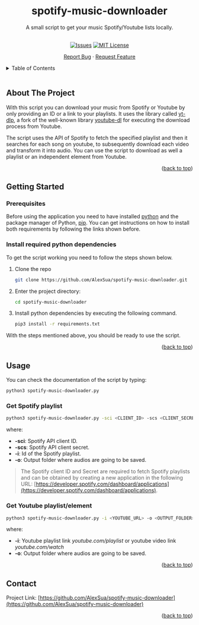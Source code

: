 <a name="readme-top"></a>
<!-- PROJECT LOGO -->
<div align="center">

<h1 align="center">spotify-music-downloader</h2>

  <p align="center">
    A small script to get your music Spotify/Youtube lists locally.
    <br />
    <br />
 <div align="center">


[![Issues][issues-shield]][issues-url]
[![MIT License][license-shield]][license-url]



</div>
    <a href="https://github.com/AlexSua/spotify-music-downloader/issues">Report Bug</a>
    ·
    <a href="https://github.com/AlexSua/spotify-music-downloader/issues">Request Feature</a>
  </p>
</div>

<!-- TABLE OF CONTENTS -->
<details>
  <summary>Table of Contents</summary>
  <ol>
    <li>
      <a href="#about-the-project">About The Project</a>
    </li>
    <li>
      <a href="#getting-started">Getting Started</a>
      <ul>
        <li><a href="#prerequisites">Prerequisites</a></li>
        <li><a href="#install-required-python-dependencies">Install required python dependencies</a></li>
      </ul>
    </li>
    <li>
	<a href="#usage">Usage</a>
	<ul>
        <li><a href="#get-spotify-playlist">Get Spotify playlist</a></li>
        <li><a href="#get-youtube-playlist/element">Get youtube playlist/element</a></li>
      </ul>
	</li>
    <li><a href="#contact">Contact</a></li>
  </ol>
</details>
</br>

<!-- ABOUT THE PROJECT -->
## About The Project
With this script you can download your music from Spotify or Youtube by only providing an ID or a link to your playlists. It uses the library called [yt-dlp](https://github.com/yt-dlp/yt-dlp), a fork of the well-known library [youtube-dl](https://github.com/ytdl-org/youtube-dl) for executing the download process from Youtube.

The script uses the API of Spotify to fetch the specified playlist and then it searches for each song on youtube, to subsequently download each video and transform it into audio. You can use the script to download as well a playlist or an independent element from Youtube.

<p align="right">(<a href="#readme-top">back to top</a>)</p>

<!-- GETTING STARTED -->
## Getting Started
### Prerequisites

Before using the application you need to have installed [python](https://www.python.org/) and the package manager of Python, [pip](https://pip.pypa.io/en/stable/installation/). You can get instructions on how to install both requirements by following the links shown before.

### Install required python dependencies

To get the script working you need to follow the steps shown below.

1. Clone the repo

   ```bash
   git clone https://github.com/AlexSua/spotify-music-downloader.git
   ```

2. Enter the project directory:

   ```bash
   cd spotify-music-downloader
   ```

3. Install python dependencies by executing the following command.

   ```bash
   pip3 install -r requirements.txt
   ```

With the steps mentioned above, you should be ready to use the script.

<p align="right">(<a href="#readme-top">back to top</a>)</p>

## Usage
You can check the documentation of the script by typing:

   ```bash
   python3 spotify-music-downloader.py
   ```

### Get Spotify playlist


   ```bash
   python3 spotify-music-downloader.py -sci <CLIENT_ID> -scs <CLIENT_SECRET> -i <SPOTIFY_LIST_ID> -o <OUTPUT_FOLDER>
   ```
where:

- **\-sci**: Spotify API client ID.
- **\-scs**: Spotify API client secret.
- **\-i**: Id of the Spotify playlist.
- **\-o**: Output folder where audios are going to be saved.

> The Spotify client ID and Secret are required to fetch Spotify playlists and can be obtained by creating a new application in the following URL: [https://developer.spotify.com/dashboard/applications](https://developer.spotify.com/dashboard/applications).

### Get Youtube playlist/element
   ```bash
   python3 spotify-music-downloader.py -i <YOUTUBE_URL> -o <OUTPUT_FOLDER>
   ```
where:
- **\-i**: Youtube playlist link *youtube.com/playlist* or youtube video link *youtube.com/watch*
- **\-o**: Output folder where audios are going to be saved.


  
<p align="right">(<a href="#readme-top">back to top</a>)</p>

## Contact

Project Link: [https://github.com/AlexSua/spotify-music-downloader](https://github.com/AlexSua/spotify-music-downloader)

<p align="right">(<a href="#readme-top">back to top</a>)</p>


[issues-shield]: https://img.shields.io/github/issues/AlexSua/spotify-music-downloader?style=flat-square
[issues-url]: https://github.com/AlexSua/spotify-music-downloader/issues

[license-shield]: https://img.shields.io/github/license/AlexSua/spotify-music-downloader?style=flat-square
[license-url]: https://github.com/AlexSua/spotify-music-downloader/blob/master/LICENSE.txt
